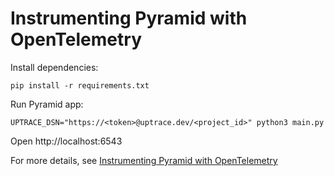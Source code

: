 # Instrumenting Pyramid with OpenTelemetry

Install dependencies:

```shell
pip install -r requirements.txt
```

Run Pyramid app:

```shell
UPTRACE_DSN="https://<token>@uptrace.dev/<project_id>" python3 main.py
```

Open http://localhost:6543

For more details, see
[Instrumenting Pyramid with OpenTelemetry](https://uptrace.dev/opentelemetry/instrumentations/python-pyramid.html)
